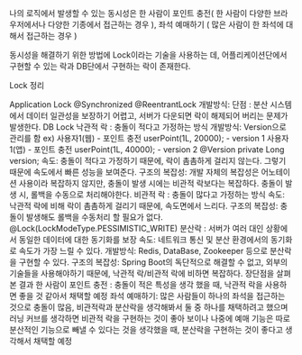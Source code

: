 나의 로직에서 발생할 수 있는 동시성은 한 사람이 포인트 충전( 한 사람이 다양한 브라우저에서나 다양한 기종에서 접근하는 경우 ), 좌석 예매하기 ( 많은 사람이 한 좌석에 대해서 접근하는 경우 )

동시성을 해결하기 위한 방법에 Lock이라는 기술을 사용하는 데, 어플리케이션단에서 구현할 수 있는 락과 DB단에서 구현하는 락이 존재한다.

Lock 정리

Application Lock
@Synchronized @ReentrantLock
개발방식:
단점 : 분산 시스템에서 데이터 일관성을 보장하기 어렵고, 서버가 다운되면 락이 해제되어 버리는 문제가 발생한다.
DB Lock
낙관적 락 : 충돌이 적다고 가정하는 방식
개발방식: Version으로 관리를 함 ex) 사용자1(웹) - 포인트 충전 userPoint(1L, 20000); - version 1 사용자1(앱) - 포인트 충전 userPoint(1L, 40000); - version 2
@Version
private Long version;
속도: 충돌이 적다고 가정하기 때문에, 락이 촘촘하게 걸리지 않는다. 그렇기 때문에 속도에서 빠른 성능을 보여준다.
구조의 복잡성: 개발 자체의 복잡성은 어노테이션 사용이라 복잡하지 않지만, 충돌이 발생 시에는 비관적 락보다는 복잡하다. 충돌이 발생 시, 롤백을 수동으로 처리해야한다.
비관적 락 : 충돌이 많다고 가정하는 방식
속도: 낙관적 락에 비해 락이 촘촘하게 걸리기 때문에, 속도면에서 느리다.
구조의 복잡성: 충돌이 발생해도 롤백을 수동처리 할 필요가 없다.
@Lock(LockModeType.PESSIMISTIC_WRITE)
분산락 : 서버가 여러 대인 상황에서 동일한 데이터에 대한 동기화를 보장
속도: 네트워크 통신 및 분산 환경에서의 동기화로 속도가 가장 느릴 수 있다.
개발방식: Redis, DataBase, Zookeeper 등으로 분산락을 구현할 수 있다.
구조의 복잡성: Spring Boot의 독단적으로 해결할 수 없고, 외부의 기술들을 사용해야하기 때문에, 낙관적 락/비관적 락에 비하면 복잡하다.
장단점을 살펴본 결과
한 사람이 포인트 충전 : 충돌이 적은 특성을 생각 했을 때, 낙관적 락을 사용하면 좋을 것 같아서 채택할 예정 좌석 예매하기: 많은 사람들이 하나의 좌석을 접근하는 것으로 충돌이 많음, 비관적락과 분산락을 생각해봐서 둘 중 하나를 채택하려고 했으며 러닝 커브를 생각하면 비관적 락을 구현하는 것이 좋아 보이나 나중에 예매 기능은 따로 분산적인 기능으로 빼낼 수 있다는 것을 생각했을 때, 분산락을 구현하는 것이 좋다고 생각해서 채택할 예정